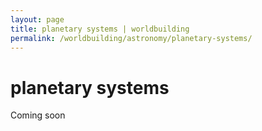 ```yaml
---
layout: page
title: planetary systems | worldbuilding
permalink: /worldbuilding/astronomy/planetary-systems/
---
```


# planetary systems

Coming soon
